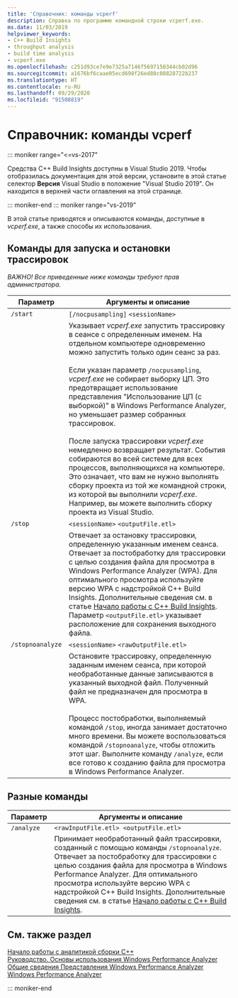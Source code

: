 ```yaml
---
title: 'Справочник: команды vcperf'
description: Справка по программе командной строки vcperf.exe.
ms.date: 11/03/2019
helpviewer_keywords:
- C++ Build Insights
- throughput analysis
- build time analysis
- vcperf.exe
ms.openlocfilehash: c251d93ce7e9e7325a7146f5697150344cb02d96
ms.sourcegitcommit: a1676bf6caae05ecd698f26ed80c08828722b237
ms.translationtype: HT
ms.contentlocale: ru-RU
ms.lasthandoff: 09/29/2020
ms.locfileid: "91508819"
---
```

# <a name="reference-vcperf-commands"></a>Справочник: команды vcperf

::: moniker range="<=vs-2017"

Средства C++ Build Insights доступны в Visual Studio 2019. Чтобы отобразилась документация для этой версии, установите в этой статье селектор **Версия** Visual Studio в положение "Visual Studio 2019". Он находится в верхней части оглавления на этой странице.

::: moniker-end
::: moniker range="vs-2019"

В этой статье приводятся и описываются команды, доступные в *vcperf.exe*, а также способы их использования.

## <a name="commands-to-start-and-stop-traces"></a>Команды для запуска и остановки трассировок

*ВАЖНО! Все приведенные ниже команды требуют прав администратора.*

| Параметр           | Аргументы и описание |
|------------------|---------------------------|
| `/start`         | `[/nocpusampling]` `<sessionName>` |
|                  | Указывает *vcperf.exe* запустить трассировку в сеансе с определенным именем. На отдельном компьютере одновременно можно запустить только один сеанс за раз. <br/><br/> Если указан параметр `/nocpusampling`, *vcperf.exe* не собирает выборку ЦП. Это предотвращает использование представления "Использование ЦП (с выборкой)" в Windows Performance Analyzer, но уменьшает размер собранных трассировок. <br/><br/> После запуска трассировки *vcperf.exe* немедленно возвращает результат. События собираются во всей системе для всех процессов, выполняющихся на компьютере. Это означает, что вам не нужно выполнять сборку проекта из той же командной строки, из которой вы выполнили *vcperf.exe*. Например, вы можете выполнить сборку проекта из Visual Studio. |
| `/stop`          | `<sessionName>` `<outputFile.etl>` |
|                  | Отвечает за остановку трассировки, определенную указанным именем сеанса. Отвечает за постобработку для трассировки с целью создания файла для просмотра в Windows Performance Analyzer (WPA). Для оптимального просмотра используйте версию WPA с надстройкой C++ Build Insights. Дополнительные сведения см. в статье [Начало работы с C++ Build Insights](../get-started-with-cpp-build-insights.md). Параметр `<outputFile.etl>` указывает расположение для сохранения выходного файла. |
| `/stopnoanalyze` | `<sessionName>` `<rawOutputFile.etl>` |
|                  | Остановите трассировку, определенную заданным именем сеанса, при которой необработанные данные записываются в указанный выходной файл. Полученный файл не предназначен для просмотра в WPA. <br/><br/> Процесс постобработки, выполняемый командой `/stop`, иногда занимает достаточно много времени. Вы можете воспользоваться командой `/stopnoanalyze`, чтобы отложить этот шаг. Выполните команду `/analyze`, если все готово к созданию файла для просмотра в Windows Performance Analyzer. |

## <a name="miscellaneous-commands"></a>Разные команды

| Параметр     | Аргументы и описание |
|------------|---------------------------|
| `/analyze` | `<rawInputFile.etl> <outputFile.etl>` |
|            | Принимает необработанный файл трассировки, созданный с помощью команды `/stopnoanalyze`. Отвечает за постобработку для трассировки с целью создания файла для просмотра в Windows Performance Analyzer. Для оптимального просмотра используйте версию WPA с надстройкой C++ Build Insights. Дополнительные сведения см. в статье [Начало работы с C++ Build Insights](../get-started-with-cpp-build-insights.md). |

## <a name="see-also"></a>См. также раздел

[Начало работы с аналитикой сборки C++](../get-started-with-cpp-build-insights.md)\
[Руководство. Основы использования Windows Performance Analyzer](../tutorials/wpa-basics.md)\
[Общие сведения Представления Windows Performance Analyzer](wpa-views.md)\
[Windows Performance Analyzer](/windows-hardware/test/wpt/windows-performance-analyzer)

::: moniker-end
